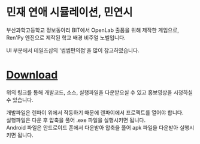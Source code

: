 # 민재 연애 시뮬레이션, 민연시

부산과학고등학교 정보동아리 BIT에서 OpenLab 출품을 위해 제작한 게임으로, Ren'Py 엔진으로 제작된 학교 배경 비주얼 노벨입니다.

UI 부분에서 테일즈샵의 '썸썸편의점'을 많이 참고하였습니다.

# [Download](https://drive.google.com/drive/folders/1iJCtnEp_Y0m58-gP3vWAn6Kqxxj6f3ae?usp=drive_link)

위의 링크를 통해 개발코드, 소스, 실행파일을 다운받으실 수 있고 홍보영상을 시청하실 수 있습니다.  

개발파일은 렌파이 위에서 작동하기 때문에 렌파이에서 프로젝트를 열어야 합니다.  
실행파일은 다운 후 압축을 풀어 .exe 파일을 실행시키면 됩니다.  
Android 파일은 안드로이드 폰에서 다운받아 압축을 풀어 apk 파일을 다운받아 실행시키면 됩니다.  

